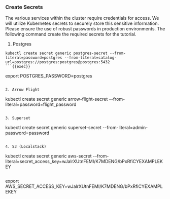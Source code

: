 ### Create Secrets

The various services within the cluster require credentials for access.
We will utilize Kubernetes secrets to securely store this sensitive information.
Please ensure the use of robust passwords in production environments.
The following command create the required secrets for the tutorial.

1. Postgres

```
kubectl create secret generic postgres-secret --from-literal=password=postgres --from-literal=catalog-url=postgres://postgres:postgres@postgres:5432
```{{exec}}

```
export POSTGRES_PASSWORD=postgres
```{{exec}}

2. Arrow Flight

```
kubectl create secret generic arrow-flight-secret --from-literal=password=flight_password
```{{exec}}

3. Superset

```
kubectl create secret generic superset-secret --from-literal=admin-password=password
```{{exec}}

4. S3 (Localstack)

```
kubectl create secret generic aws-secret --from-literal=secret_access_key=wJalrXUtnFEMI/K7MDENG/bPxRfiCYEXAMPLEKEY
```{{exec}}

```
export AWS_SECRET_ACCESS_KEY=wJalrXUtnFEMI/K7MDENG/bPxRfiCYEXAMPLEKEY
```{{exec}}
